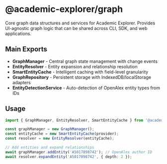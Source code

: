 # @academic-explorer/graph

Core graph data structures and services for Academic Explorer. Provides UI-agnostic graph logic that can be shared across CLI, SDK, and web applications.

## Main Exports

- **GraphManager** - Central graph state management with change events
- **EntityResolver** - Entity expansion and relationship resolution
- **SmartEntityCache** - Intelligent caching with field-level granularity
- **GraphRepository** - Persistent storage with IndexedDB/localStorage adapters
- **EntityDetectionService** - Auto-detection of OpenAlex entity types from IDs

## Usage

```typescript
import { GraphManager, EntityResolver, SmartEntityCache } from '@academic-explorer/graph';

const graphManager = new GraphManager();
const entityCache = new SmartEntityCache(provider);
const resolver = new EntityResolver(entityCache);

// Add entities and expand relationships
await graphManager.addEntity('A5017898742'); // OpenAlex author ID
await resolver.expandEntity('A5017898742', { depth: 2 });
```